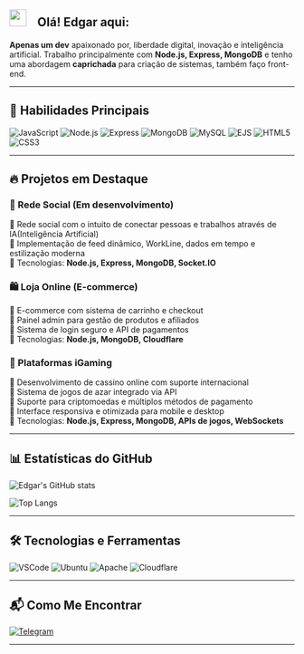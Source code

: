 ## <img src="https://media.giphy.com/media/hvRJCLFzcasrR4ia7z/giphy.gif" width="30px">ㅤOlá! Edgar aqui:

 **Apenas um dev** apaixonado por, liberdade digital, inovação e inteligência artificial. Trabalho principalmente com **Node.js, Express, MongoDB** e tenho uma abordagem **caprichada** para criação de sistemas, também faço front-end.

---

## 🚀 Habilidades Principais

![JavaScript](https://img.shields.io/badge/JavaScript-F7DF1E?style=for-the-badge&logo=javascript&logoColor=black)
![Node.js](https://img.shields.io/badge/Node.js-339933?style=for-the-badge&logo=node.js&logoColor=white)
![Express](https://img.shields.io/badge/Express-000000?style=for-the-badge&logo=express&logoColor=white)
![MongoDB](https://img.shields.io/badge/MongoDB-4EA94B?style=for-the-badge&logo=mongodb&logoColor=white)
![MySQL](https://img.shields.io/badge/MySQL-4479A1?style=for-the-badge&logo=mysql&logoColor=white)
![EJS](https://img.shields.io/badge/EJS-FFCA28?style=for-the-badge&logo=javascript&logoColor=black)
![HTML5](https://img.shields.io/badge/HTML5-E34F26?style=for-the-badge&logo=html5&logoColor=white)
![CSS3](https://img.shields.io/badge/CSS3-1572B6?style=for-the-badge&logo=css3&logoColor=white)

---

## 🔥 Projetos em Destaque

### **📌 Rede Social (Em desenvolvimento)**  
🔹 Rede social com o intuito de conectar pessoas e trabalhos através de IA(Inteligência Artificial)   
🔹 Implementação de feed dinâmico, WorkLine, dados em tempo e estilização moderna  
🔹 Tecnologias: **Node.js, Express, MongoDB, Socket.IO**

### **🛍️ Loja Online (E-commerce)**  
🔹 E-commerce com sistema de carrinho e checkout  
🔹 Painel admin para gestão de produtos e afiliados  
🔹 Sistema de login seguro e API de pagamentos  
🔹 Tecnologias: **Node.js, MongoDB, Cloudflare**

### **🎰 Plataformas iGaming**   
🔹 Desenvolvimento de cassino online com suporte internacional  
🔹 Sistema de jogos de azar integrado via API  
🔹 Suporte para criptomoedas e múltiplos métodos de pagamento  
🔹 Interface responsiva e otimizada para mobile e desktop  
🔹 Tecnologias: **Node.js, Express, MongoDB, APIs de jogos, WebSockets**

---

## 📊 Estatísticas do GitHub

![Edgar's GitHub stats](https://github-readme-stats.vercel.app/api?username=edgarzzin&show_icons=true&theme=radical)

![Top Langs](https://github-readme-stats.vercel.app/api/top-langs/?username=edgarzzin&layout=compact&theme=radical)

---

## 🛠️ Tecnologias e Ferramentas

![VSCode](https://img.shields.io/badge/VS%20Code-007ACC?style=for-the-badge&logo=visual-studio-code&logoColor=white)
![Ubuntu](https://img.shields.io/badge/Ubuntu-E95420?style=for-the-badge&logo=ubuntu&logoColor=white)
![Apache](https://img.shields.io/badge/Apache-D22128?style=for-the-badge&logo=apache&logoColor=white)
![Cloudflare](https://img.shields.io/badge/Cloudflare-F38020?style=for-the-badge&logo=cloudflare&logoColor=white)

---

## 📬 Como Me Encontrar

[![Telegram](https://img.shields.io/badge/telegram-0A66C2?style=for-the-badge&logo=telegram&logoColor=white)](https://t.me/edgarzzin/)

---
